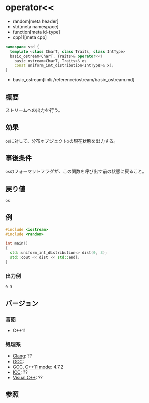 # operator<<
* random[meta header]
* std[meta namespace]
* function[meta id-type]
* cpp11[meta cpp]

```cpp
namespace std {
  template <class CharT, class Traits, class IntType>
  basic_ostream<CharT, Traits>& operator<<(
    basic_ostream<CharT, Traits>& os
    const uniform_int_distribution<IntType>& x);
}
```
* basic_ostream[link /reference/ostream/basic_ostream.md]

## 概要
ストリームへの出力を行う。


## 効果
`os`に対して、分布オブジェクト`x`の現在状態を出力する。


## 事後条件
`os`のフォーマットフラグが、この関数を呼び出す前の状態に戻ること。


## 戻り値
`os`


## 例
```cpp example
#include <iostream>
#include <random>

int main()
{
  std::uniform_int_distribution<> dist(0, 3);
  std::cout << dist << std::endl;
}
```

### 出力例
```
0 3
```

## バージョン
### 言語
- C++11

### 処理系
- [Clang](/implementation.md#clang): ??
- [GCC](/implementation.md#gcc): 
- [GCC, C++11 mode](/implementation.md#gcc): 4.7.2
- [ICC](/implementation.md#icc): ??
- [Visual C++](/implementation.md#visual_cpp): ??


## 参照


